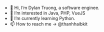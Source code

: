 - 👋 Hi, I’m Dylan Truong, a software enginee.
- 👀 I’m interested in Java, PHP, VueJS
- 🌱 I’m currently learning Python.
- 📫 How to reach me -> @thanhhaibkit

<!---
thanhhaibkit/thanhhaibkit is a ✨ special ✨ repository because its `README.md` (this file) appears on your GitHub profile.
You can click the Preview link to take a look at your changes.
中村ハイ
--->
